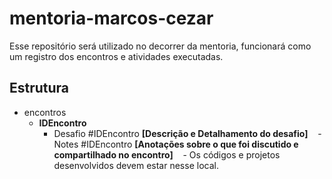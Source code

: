 # mentoria-marcos-cezar

Esse repositório será utilizado no decorrer da mentoria, funcionará como um registro dos encontros e atividades executadas.

## Estrutura

- encontros
  - **IDEncontro** 
    - Desafio #IDEncontro **[Descrição e Detalhamento do desafio]**
    - Notes #IDEncontro **[Anotações sobre o que foi discutido e compartilhado no encontro]**
    - Os códigos e projetos desenvolvidos devem estar nesse local.
